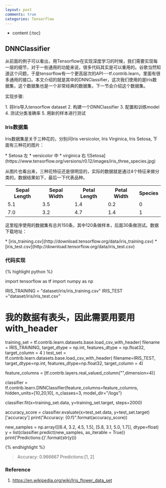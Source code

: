 ```yaml
---
layout: post
comments: true
categories: Tensorflow
---
```


* content
{:toc}

## DNNClassifier
<p>从前面的例子可以看出，用Tensorflow在实现深度学习的时候，我们需要实现每一层的细节，对于一些通用的功能来说，很多代码其实是可以重用的。谷歌当然知道这个问题，于是tensorflow有一个更高层次的API---tf.contrib.learn，里面有很多通用的接口。本文介绍的就是其中的DNNClassifier，这次我们使用的是Iris数据集，这个数据集也是一个非常经典的数据集，下一节会介绍这个数据集。</p>
<p>实现步骤:</p>
1. 将Iris导入tensorflow dataset
2. 构建一个DNNClassifier
3. 配置和训练model
4. 测试分类准确率
5. 用新的样本进行测试

### Iris数据集
<p>Iris数据集是关于三种花的，分别问Iris versicolor, Iris Virginica, Iris Setosa, 下面有三种花的图片：</p>
* Setosa 左
* versicolor 中
* virginica 右
![Setosa](https://www.tensorflow.org/versions/r0.12/images/iris_three_species.jpg)
<p>从图片也看出来，三种花特征还是很明显的，实际的数据就是通过4个特征来做分类的。数据结果如下，最后一下代表品种。</p>
<table>
  <tr>
    <th>Sepal Length</th>
    <th>Sepal Width</th>
    <th>Petal Length</th>
    <th>Petal Width</th>
    <th>Species</th>
  </tr>
  <tr>
    <td>5.1</td>
    <td>3.5</td>
    <td>1.4</td>
    <td>0.2</td>
    <td>0</td>
  </tr>
  <tr>
    <td>7.0</td>
    <td>3.2</td>
    <td>4.7</td>
    <td>1.4</td>
    <td>1</td>
  </tr>
</table>

<p>这里程序使用的数据集有总共150条，其中120条做样本，后面30条做测试。数据下载地址：</p>
* [iris_training.csv](http://download.tensorflow.org/data/iris_training.csv)
* [iris_test.csv](http://download.tensorflow.org/data/iris_test.csv)

### 代码实现
{% highlight python %}

import tensorflow as tf
import numpy as np

IRIS_TRAINING = "dataset/iris/iris_training.csv"
IRIS_TEST ="dataset/iris/iris_test.csv"

# 我的数据有表头，因此需要用要用with_header
training_set = tf.contrib.learn.datasets.base.load_csv_with_header(
    filename = IRIS_TRAINING,
    target_dtype = np.int,
    features_dtype = np.float32,
    target_column = 4
)
test_set = tf.contrib.learn.datasets.base.load_csv_with_header(
    filename=IRIS_TEST,
    target_dtype=np.int,
    features_dtype=np.float32,
    target_column = 4)


feature_columns = [tf.contrib.layers.real_valued_column("",dimension=4)]

classifier = tf.contrib.learn.DNNClassifier(feature_columns=feature_columns,
                                            hidden_units=[10,20,10],
                                            n_classes=3,
                                            model_dir="/logs")

classifier.fit(x=training_set.data,
               y=training_set.target,
               steps=2000)

accuracy_score = classifier.evaluate(x=test_set.data,
                                     y=test_set.target)['accuracy']
print("Accuracy: {0:f}".format(accuracy_score))


new_samples = np.array([[6.4, 3.2, 4.5, 1.5], [5.8, 3.1, 5.0, 1.7]], dtype=float)
y = list(classifier.predict(new_samples, as_iterable = True))
print('Predictions:{}'.format(str(y)))

{% endhighlight %}

> Accuracy: 0.966667
> Predictions:[1, 2]

### Reference
1. https://en.wikipedia.org/wiki/Iris_flower_data_set    

